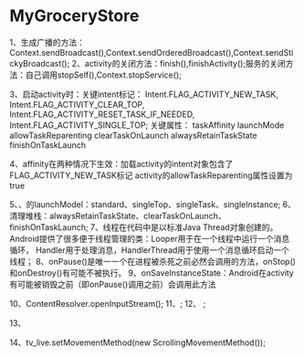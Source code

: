 # MyGroceryStore


1、生成广播的方法：Context.sendBroadcast(),Context.sendOrderedBroadcast(),Context.sendStickyBroadcast();
2、activity的关闭方法：finish(),finishActivity();服务的关闭方法：自己调用stopSelf(),Context.stopService();

3、启动activity时：关键intent标记：   Intent.FLAG_ACTIVITY_NEW_TASK,
                                    Intent.FLAG_ACTIVITY_CLEAR_TOP,
                                    Intent.FLAG_ACTIVITY_RESET_TASK_IF_NEEDED,
                                    Intent.FLAG_ACTIVITY_SINGLE_TOP;
                  关键<activity>属性：
                                  taskAffinity
                                  launchMode
                                  allowTaskReparenting
                                  clearTaskOnLaunch
                                  alwaysRetainTaskState
                                  finishOnTaskLaunch

4、affinity在两种情况下生效：加载activity的intent对象包含了FLAG_ACTIVITY_NEW_TASK标记
                            activity的allowTaskReparenting属性设置为true

5、、<activity>的launchModel：standard、singleTop、singleTask、singleInstance;
6、清理堆栈：alwaysRetainTaskState、clearTaskOnLaunch、finishOnTaskLaunch;
7、线程在代码中是以标准Java Thread对象创建的。
    Android提供了很多便于线程管理的类：Looper用于在一个线程中运行一个消息循环，
    Handler用于处理消息，HandlerThread用于使用一个消息循环启动一个线程；
8、onPause()是唯一一个在进程被杀死之前必然会调用的方法，onStop()和onDestroy()有可能不被执行。
9、onSaveInstanceState：Android在activity有可能被销毁之前（即onPause()调用之前）会调用此方法

10、ContentResolver.openInputStream();
11、<activity-alias>;
12、 <grant-uri-permission />;

13、<action>  <activity>
    <activity-alias>  <application>
    <category>  <data>  <grant-uri-permission>
    <instrumentation>  <intent-filter>
    <manifest>  <meta-data>
    <permission>  <permission-group>    <permission-tree>
    <provider>    <receiver>  <service>  <uses-configuration>
    <uses-library>  <uses-permission>  <uses-sdk>

14、tv_live.setMovementMethod(new ScrollingMovementMethod());